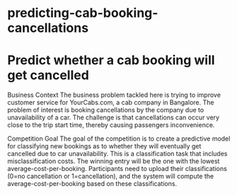 # predicting-cab-booking-cancellations
# Predict whether a cab booking will get cancelled

Business Context
The business problem tackled here is trying to improve customer service for YourCabs.com, a cab company in Bangalore. The problem of interest is booking cancellations by the company due to unavailability of a car. The challenge is that cancellations can occur very close to the trip start time, thereby causing passengers inconvenience.

Competition Goal
The goal of the competition is to create a predictive model for classifying new bookings as to whether they will eventually get cancelled due to car unavailability. This is a classification task that includes misclassification costs. The winning entry will be the one with the lowest average-cost-per-booking.
Participants need to upload their classifications (0=no cancellation or 1=cancellation), and the system will compute the average-cost-per-booking based on these classifications.
